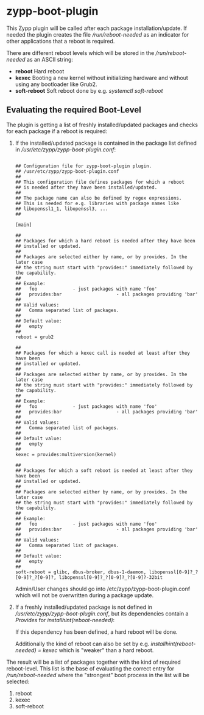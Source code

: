# zypp-boot-plugin

This Zypp plugin will be called after each package installation/update.
If needed the plugin creates the file */run/reboot-needed* as an indicator
for other applications that a reboot is required.

There are different reboot levels which will be stored in the */run/reboot-needed* as an
ASCII string:

* **reboot** Hard reboot
* **kexec** Booting a new kernel without initializing hardware and without using any bootloader like Grub2.
* **soft-reboot** Soft reboot done by e.g. *systemctl soft-reboot*

## Evaluating the required Boot-Level

The plugin is getting a list of freshly installed/updated packages and
checks for each package if a reboot is required:

1. If the installed/updated package is contained in the package list defined in */usr/etc/zypp/zypp-boot-plugin.conf*:

   ```
   
   ## Configuration file for zypp-boot-plugin plugin.
   ## /usr/etc/zypp/zypp-boot-plugin.conf
   ##
   ## This configuration file defines packages for which a reboot
   ## is needed after they have been installed/updated.
   ##
   ## The package name can also be defined by regex expressions.
   ## This is needed for e.g. libraries with package names like
   ## libopenssl1_1, libopenssl3, ...
   ##
   
   [main]
   
   ##
   ## Packages for which a hard reboot is needed after they have been
   ## installed or updated.
   ##
   ## Packages are selected either by name, or by provides. In the later case
   ## the string must start with "provides:" immediately followed by the capability.
   ##
   ## Example:
   ##	foo				- just packages with name 'foo'
   ##	provides:bar                    - all packages providing 'bar'
   ##
   ## Valid values:
   ##	Comma separated list of packages.
   ##
   ## Default value:
   ##	empty
   ##
   reboot = grub2
   
   ##
   ## Packages for which a kexec call is needed at least after they have been
   ## installed or updated.
   ##
   ## Packages are selected either by name, or by provides. In the later case
   ## the string must start with "provides:" immediately followed by the capability.
   ##
   ## Example:
   ##	foo				- just packages with name 'foo'
   ##	provides:bar                    - all packages providing 'bar'
   ##
   ## Valid values:
   ##	Comma separated list of packages.
   ##
   ## Default value:
   ##	empty
   ##
   kexec = provides:multiversion(kernel)
   
   ##
   ## Packages for which a soft reboot is needed at least after they have been
   ## installed or updated.
   ##
   ## Packages are selected either by name, or by provides. In the later case
   ## the string must start with "provides:" immediately followed by the capability.
   ##
   ## Example:
   ##	foo				- just packages with name 'foo'
   ##	provides:bar                    - all packages providing 'bar'
   ##
   ## Valid values:
   ##	Comma separated list of packages.
   ##
   ## Default value:
   ##	empty
   ##
   soft-reboot = glibc, dbus-broker, dbus-1-daemon, libopenssl[0-9]?_?[0-9]?_?[0-9]?, libopenssl[0-9]?_?[0-9]?_?[0-9]?-32bit
   
   ```
   Admin/User changes should go into /etc/zypp/zypp-boot-plugin.conf which will not
   be overwritten during a package update.

2. If a freshly installed/updated package is not defined in */usr/etc/zypp/zypp-boot-plugin.conf*, but its dependencies
   contain a *Provides* for *installhint(reboot-needed)*:

   If this dependency has been defined, a hard reboot will be done.

   Additionally the kind of reboot can also be set by e.g. *installhint(reboot-needed) = kexec* which is "weaker" than
   a hard reboot.

The result will be a list of packages together with the kind of required reboot-level. This list is the base of evaluating the correct entry
for */run/reboot-needed* where the "strongest" boot process in the list will be selected:

1. reboot
2. kexec
3. soft-reboot
